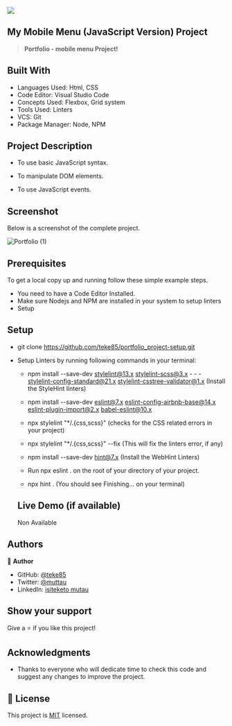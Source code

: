 ![](https://img.shields.io/badge/Microverse-blueviolet)

## My Mobile Menu (JavaScript Version) Project

> **Portfolio - mobile menu Project!**

## Built With

- Languages Used: Html, CSS
- Code Editor: Visual Studio Code
- Concepts Used: Flexbox, Grid system
- Tools Used: Linters
- VCS: Git
- Package Manager: Node, NPM

## Project Description

- To use basic JavaScript syntax.

- To manipulate DOM elements.

- To use JavaScript events.

## Screenshot

Below is a screenshot of the complete project.

![Portfolio (1)](https://user-images.githubusercontent.com/29442846/181095016-66b04ea4-2baf-4abc-9b55-c4393f6a7ba6.png)

## Prerequisites


To get a local copy up and running follow these simple example steps.

- You need to have a Code Editor Installed.
- Make sure Nodejs and NPM are installed in your system to setup linters
- Setup

## Setup

- git clone https://github.com/teke85/portfolio_project-setup.git
- Setup Linters by running following commands in your terminal:

  - npm install --save-dev stylelint@13.x stylelint-scss@3.x - - - stylelint-config-standard@21.x stylelint-csstree-validator@1.x (Install the StyleHint linters)
  - npm install --save-dev eslint@7.x eslint-config-airbnb-base@14.x eslint-plugin-import@2.x babel-eslint@10.x
  - npx stylelint "\*/.{css,scss}" (checks for the CSS related errors in your project)
  - npx stylelint "\*/.{css,scss}" --fix (This will fix the linters error, if any)
  - npm install --save-dev hint@7.x (Install the WebHint Linters)
  - Run npx eslint . on the root of your directory of your project.

  - npx hint . (You should see Finishing... on your terminal)

  ## Live Demo (if available)

  Non Available

## Authors

👤 **Author**

- GitHub: [@teke85](https://github.com/teke85)
- Twitter: [@muttau](https://twitter.com/muttau)
- LinkedIn: [isiteketo mutau](https://www.linkedin.com/in/isiteketo-mutau-736894241/)

## Show your support

Give a ⭐️ if you like this project!

## Acknowledgments

- Thanks to everyone who will dedicate time to check this code and suggest any changes to improve the project.

## 📝 License

This project is [MIT](./MIT.md) licensed.
